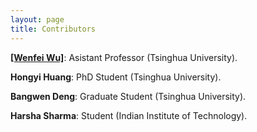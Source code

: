 ```yaml
---
layout: page
title: Contributors
---
```


**[[Wenfei Wu]](https://wenfei-wu.github.io)**: Asistant Professor (Tsinghua University).

**Hongyi Huang**: PhD Student (Tsinghua University).

**Bangwen Deng**: Graduate Student (Tsinghua University).

**Harsha Sharma**: Student (Indian Institute of Technology).